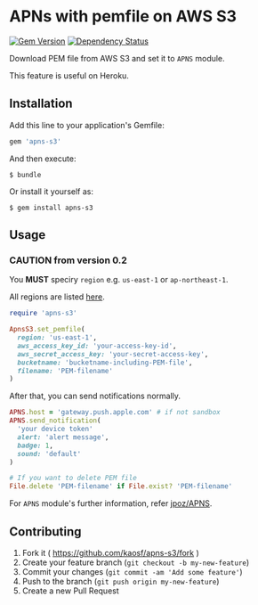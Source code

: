 # APNs with pemfile on AWS S3

[![Gem Version](https://badge.fury.io/rb/apns-s3.svg)](http://badge.fury.io/rb/apns-s3)
[![Dependency Status](https://gemnasium.com/kaosf/apns-s3.svg)](https://gemnasium.com/kaosf/apns-s3)

Download PEM file from AWS S3 and set it to `APNS` module.

This feature is useful on Heroku.

## Installation

Add this line to your application's Gemfile:

```ruby
gem 'apns-s3'
```

And then execute:

    $ bundle

Or install it yourself as:

    $ gem install apns-s3

## Usage

### CAUTION from version 0.2

You **MUST** speciry `region` e.g. `us-east-1` or `ap-northeast-1`.

All regions are listed [here](http://docs.aws.amazon.com/AWSEC2/latest/UserGuide/using-regions-availability-zones.html).

```ruby
require 'apns-s3'

ApnsS3.set_pemfile(
  region: 'us-east-1',
  aws_access_key_id: 'your-access-key-id',
  aws_secret_access_key: 'your-secret-access-key',
  bucketname: 'bucketname-including-PEM-file',
  filename: 'PEM-filename'
)
```

After that, you can send notifications normally.

```ruby
APNS.host = 'gateway.push.apple.com' # if not sandbox
APNS.send_notification(
  'your device token'
  alert: 'alert message',
  badge: 1,
  sound: 'default'
)

# If you want to delete PEM file
File.delete 'PEM-filename' if File.exist? 'PEM-filename'
```

For `APNS` module's further information, refer
[jpoz/APNS](https://github.com/jpoz/APNS).

## Contributing

1. Fork it ( https://github.com/kaosf/apns-s3/fork )
2. Create your feature branch (`git checkout -b my-new-feature`)
3. Commit your changes (`git commit -am 'Add some feature'`)
4. Push to the branch (`git push origin my-new-feature`)
5. Create a new Pull Request
